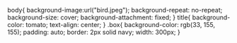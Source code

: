 body{
    background-image:url("bird.jpeg");
    background-repeat: no-repeat;
    background-size: cover;
    background-attachment: fixed;
}
title{
    background-color: tomato;
    text-align: center;
}
.box{
    background-color: rgb(33, 155, 155);
    padding: auto;
    border: 2px solid navy;
    width: 300px;
}

